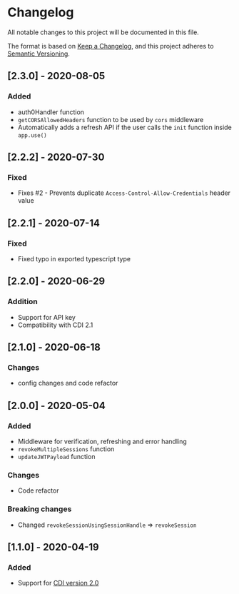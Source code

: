 # Changelog
All notable changes to this project will be documented in this file.

The format is based on [Keep a Changelog](https://keepachangelog.com/en/1.0.0/),
and this project adheres to [Semantic Versioning](https://semver.org/spec/v2.0.0.html).

## [2.3.0] - 2020-08-05
### Added
- auth0Handler function
- `getCORSAllowedHeaders` function to be used by `cors` middleware
- Automatically adds a refresh API if the user calls the `init` function inside `app.use()`

## [2.2.2] - 2020-07-30
### Fixed
- Fixes #2 - Prevents duplicate `Access-Control-Allow-Credentials` header value

## [2.2.1] - 2020-07-14
### Fixed
- Fixed typo in exported typescript type

## [2.2.0] - 2020-06-29
### Addition
- Support for API key
- Compatibility with CDI 2.1

## [2.1.0] - 2020-06-18
### Changes
- config changes and code refactor

## [2.0.0] - 2020-05-04
### Added
- Middleware for verification, refreshing and error handling
- `revokeMultipleSessions` function
- `updateJWTPayload` function
### Changes
- Code refactor
### Breaking changes
- Changed `revokeSessionUsingSessionHandle` => `revokeSession`

## [1.1.0] - 2020-04-19
### Added
- Support for [CDI version 2.0](https://github.com/supertokens/core-driver-interface/blob/master/v2.0.0.txt)